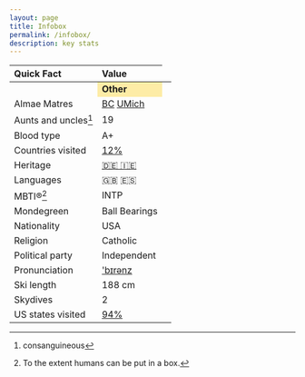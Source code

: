 ```yaml
---
layout: page
title: Infobox
permalink: /infobox/
description: key stats
---
```

| Quick Fact | Value |
| :---    | :---  |
|<td bgcolor="#fdeca6" colspan=2><b>Other</b></td>|
| Almae Matres | <a href="https://twitter.com/BCPhilosophy" target="_blank">BC</a> <a href="https://twitter.com/MichiganRoss/" target="_blank">UMich</a> |
| Aunts and uncles[^1] | 19 |
| Blood type | A+ |
| Countries visited | <a href="/countries/">12%</a> |
| Heritage | <a href="/ancestry/">🇩🇪 🇮🇪</a> |
| Languages | 🇬🇧 🇪🇸 |
| MBTI®[^2] | INTP |
| Mondegreen | Ball Bearings
| Nationality | USA |
| Religion | Catholic |
| Political party | Independent |
| Pronunciation | <a href="/assets/audio/berens.mp3">'b&#x026A;r&#x0259;nz</a> |
| Ski length | 188 cm |
| Skydives | 2 |
| US states visited | <a href="/states/">94%</a> |

[^1]: consanguineous
[^2]: To the extent humans can be put in a box.